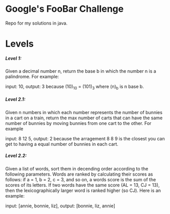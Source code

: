 # Google's FooBar Challenge
Repo for my solutions in java.

# Levels
##### Level 1: 
Given a decimal number n, return the base b in which the number n is a palindrome.  For example:

input: 10, output: 3 because (10)<sub>10</sub> = (101)<sub>3</sub> where (n)<sub>b</sub> is n base b.


##### Level 2.1: 
Given n numbers in which each number represents the number of bunnies in a cart on a train, return the max number of carts that can have the same number of bunnies by moving bunnies from one cart to the other.  For example

input: 8 12 5, output: 2 because the arragement 8 8 9 is the closest you can get to having a equal number of bunnies in each cart.

##### Level 2.2: 
Given a list of words, sort them in decending order according to the following parameters.  Words are ranked by calculating their scores as follows: if a = 1, b = 2, c = 3, and so on, a words score is the sum of the scores of its letters.  If two words have the same score (AL = 13, CJ = 13), then the lexicographically larger word is ranked higher (so CJ).  Here is an example:

input: [annie, bonnie, liz], output: [bonnie, liz, annie]

